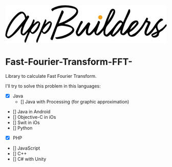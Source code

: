 <p align="center">
	<!---
			![alt tag](https://github.com/nalancer08/Arduino-Interface-Builder/blob/master/logo.jpeg)
-->
  <img src="https://github.com/nalancer08/Arduino-Interface-Builder/blob/master/logo.jpeg">
</p>

# Fast-Fourier-Transform-FFT-
Library to calculate Fast Fourier Transform.

I'll try to solve this problem in this languages:

- [X] Java
  - [] Java with Processing (for graphic approximation)
- [] Java in Android
- [] Objective-C in iOs
- [] Swit in iOs
- [] Python
- [X] PHP
- [] JavaScript
- [] C++
- [] C# with Unity
